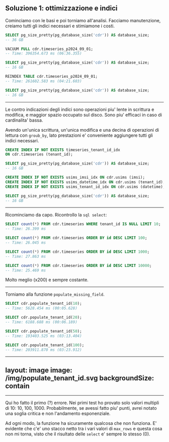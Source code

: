 ## Soluzione 1: ottimizzazione e indici

Cominciamo con le basi e poi torniamo all'analisi. Facciamo manutenzione, creiamo tutti gli indici necessari e stimiamone i costi. 

```sql 
SELECT pg_size_pretty(pg_database_size('cdr')) AS database_size;
-- 36 GB

VACUUM FULL cdr.timeseries_p2024_09_01;
-- Time: 396354.673 ms (06:36.355)

SELECT pg_size_pretty(pg_database_size('cdr')) AS database_size;
-- 16 GB

REINDEX TABLE cdr.timeseries_p2024_09_01;
-- Time: 261602.583 ms (04:21.603)

SELECT pg_size_pretty(pg_database_size('cdr')) AS database_size;
-- 16 GB
```

---

Le contro indicazioni degli indici sono operazioni piu' lente in scrittura e modifica, e maggior spazio occupato sul disco. Sono piu' efficaci in caso di cardinalita' bassa.

<v-click>

Avendo un'unica scrittura, un'unica modifica e una decina di operazioni di lettura con `groub_by`, lato prestazioni e' conveniente aggiungere tutti gli indici necessari. 

</v-click>

<v-click>

```sql
CREATE INDEX IF NOT EXISTS timeseries_tenant_id_idx 
ON cdr.timeseries (tenant_id);

SELECT pg_size_pretty(pg_database_size('cdr')) AS database_size;
-- 16 GB

CREATE INDEX IF NOT EXISTS usims_imsi_idx ON cdr.usims (imsi);
CREATE INDEX IF NOT EXISTS usims_datetime_idx ON cdr.usims (tenant_id);
CREATE INDEX IF NOT EXISTS usims_tenant_id_idx ON cdr.usims (datetime);

SELECT pg_size_pretty(pg_database_size('cdr')) AS database_size;
-- 16 GB
```

</v-click>

---

Ricominciamo da capo. Ricontrollo la `sql select`:

<v-click>

```sql    
SELECT count(*) FROM cdr.timeseries WHERE tenant_id IS NULL LIMIT 10;
-- Time: 26.399 ms

SELECT count(*) FROM cdr.timeseries ORDER BY id DESC LIMIT 100;
-- Time: 26.045 ms

SELECT count(*) FROM cdr.timeseries ORDER BY id DESC LIMIT 1000;
-- Time: 27.863 ms

SELECT count(*) FROM cdr.timeseries ORDER BY id DESC LIMIT 10000;
-- Time: 25.469 ms
```

</v-click>

<v-click>

Molto meglio (x200) e sempre costante.

</v-click>

---

Torniamo alla funzione `populate_missing_field`.

<v-click>

```sql    
SELECT cdr.populate_tenant_id(10);
-- Time: 5628.454 ms (00:05.628) 

SELECT cdr.populate_tenant_id(20);
-- Time: 6188.688 ms (00:06.189)

SELECT cdr.populate_tenant_id(50);
-- Time: 193403.525 ms (03:13.404) 

SELECT cdr.populate_tenant_id(100);
-- Time: 203911.870 ms (03:23.912)
```

</v-click>

---
layout: image
image: /img/populate_tenant_id.svg
backgroundSize: contain
---

---

Qui ho fatto il primo (?) errore. Nei primi test ho provato solo valori multipli di 10: 10, 100, 1000.
Probabilmente, se avessi fatto piu' punti, avrei notato una soglia critica e non l'andamento esponenziale. 
 
Ad ogni modo, la funzione ha sicuramente qualcosa che non funziona.
E' evidente che c'e' uno stacco netto tra i vari valori di `max_rows` e questa cosa non mi torna, visto che il risultato delle `select` e' sempre lo stesso (0).